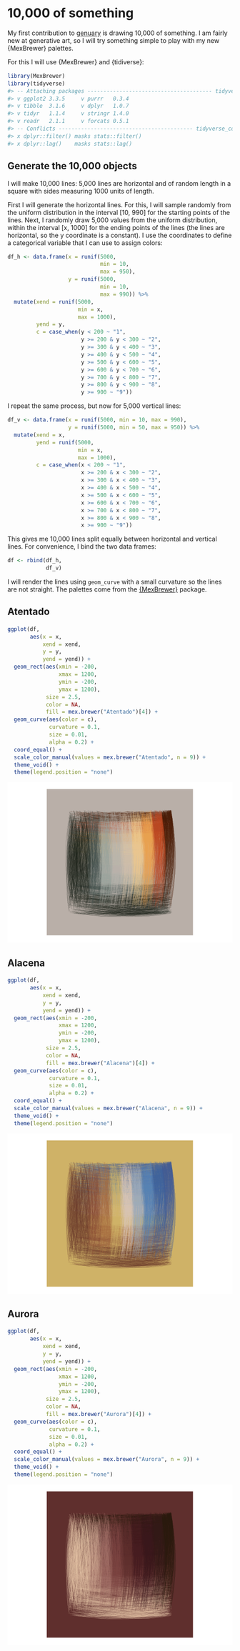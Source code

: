 
<!-- README.md is generated from README.Rmd. Please edit that file -->

# 10,000 of something

<!-- badges: start -->
<!-- badges: end -->

My first contribution to [genuary](https://genuary.art) is drawing
10,000 of something. I am fairly new at generative art, so I will try
something simple to play with my new {MexBrewer} palettes.

For this I will use {MexBrewer} and {tidiverse}:

``` r
library(MexBrewer)
library(tidyverse)
#> -- Attaching packages --------------------------------------- tidyverse 1.3.1 --
#> v ggplot2 3.3.5     v purrr   0.3.4
#> v tibble  3.1.6     v dplyr   1.0.7
#> v tidyr   1.1.4     v stringr 1.4.0
#> v readr   2.1.1     v forcats 0.5.1
#> -- Conflicts ------------------------------------------ tidyverse_conflicts() --
#> x dplyr::filter() masks stats::filter()
#> x dplyr::lag()    masks stats::lag()
```

## Generate the 10,000 objects

I will make 10,000 lines: 5,000 lines are horizontal and of random
length in a square with sides measuring 1000 units of length.

First I will generate the horizontal lines. For this, I will sample
randomly from the uniform distribution in the interval \[10, 990\] for
the starting points of the lines. Next, I randomly draw 5,000 values
from the uniform distribution, within the interval \[x, 1000\] for the
ending points of the lines (the lines are horizontal, so the y
coordinate is a constant). I use the coordinates to define a categorical
variable that I can use to assign colors:

``` r
df_h <- data.frame(x = runif(5000, 
                             min = 10, 
                             max = 950),
                   y = runif(5000, 
                             min = 10, 
                             max = 990)) %>%
  mutate(xend = runif(5000, 
                      min = x, 
                      max = 1000),
         yend = y,
         c = case_when(y < 200 ~ "1",
                       y >= 200 & y < 300 ~ "2",
                       y >= 300 & y < 400 ~ "3",
                       y >= 400 & y < 500 ~ "4",
                       y >= 500 & y < 600 ~ "5",
                       y >= 600 & y < 700 ~ "6",
                       y >= 700 & y < 800 ~ "7",
                       y >= 800 & y < 900 ~ "8",
                       y >= 900 ~ "9"))
```

I repeat the same process, but now for 5,000 vertical lines:

``` r
df_v <- data.frame(x = runif(5000, min = 10, max = 990),
                   y = runif(5000, min = 50, max = 950)) %>%
  mutate(xend = x,
         yend = runif(5000, 
                      min = x, 
                      max = 1000),
         c = case_when(x < 200 ~ "1",
                       x >= 200 & x < 300 ~ "2",
                       x >= 300 & x < 400 ~ "3",
                       x >= 400 & x < 500 ~ "4",
                       x >= 500 & x < 600 ~ "5",
                       x >= 600 & x < 700 ~ "6",
                       x >= 700 & x < 800 ~ "7",
                       x >= 800 & x < 900 ~ "8",
                       x >= 900 ~ "9"))
```

This gives me 10,000 lines split equally between horizontal and vertical
lines. For convenience, I bind the two data frames:

``` r
df <- rbind(df_h,
            df_v)
```

I will render the lines using `geom_curve` with a small curvature so the
lines are not straight. The palettes come from the
[{MexBrewer}](https://paezha.github.io/MexBrewer/) package.

## Atentado

``` r
ggplot(df,
       aes(x = x, 
           xend = xend, 
           y = y, 
           yend = yend)) +
  geom_rect(aes(xmin = -200, 
                xmax = 1200, 
                ymin = -200,
                ymax = 1200),
            size = 2.5,
            color = NA,
            fill = mex.brewer("Atentado")[4]) +
  geom_curve(aes(color = c),
             curvature = 0.1,
             size = 0.01,
             alpha = 0.2) +
  coord_equal() +
  scale_color_manual(values = mex.brewer("Atentado", n = 9)) +
  theme_void() +
  theme(legend.position = "none")
```

![](README_files/figure-gfm/10000-of-something-atentado-1.png)<!-- -->

## Alacena

``` r
ggplot(df,
       aes(x = x, 
           xend = xend, 
           y = y, 
           yend = yend)) +
  geom_rect(aes(xmin = -200, 
                xmax = 1200, 
                ymin = -200,
                ymax = 1200),
            size = 2.5,
            color = NA,
            fill = mex.brewer("Alacena")[4]) +
  geom_curve(aes(color = c),
             curvature = 0.1,
             size = 0.01,
             alpha = 0.2) +
  coord_equal() +
  scale_color_manual(values = mex.brewer("Alacena", n = 9)) +
  theme_void() +
  theme(legend.position = "none")
```

![](README_files/figure-gfm/10000-of-something-alacena-1.png)<!-- -->

## Aurora

``` r
ggplot(df,
       aes(x = x, 
           xend = xend, 
           y = y, 
           yend = yend)) +
  geom_rect(aes(xmin = -200, 
                xmax = 1200, 
                ymin = -200,
                ymax = 1200),
            size = 2.5,
            color = NA,
            fill = mex.brewer("Aurora")[4]) +
  geom_curve(aes(color = c),
             curvature = 0.1,
             size = 0.01,
             alpha = 0.2) +
  coord_equal() +
  scale_color_manual(values = mex.brewer("Aurora", n = 9)) +
  theme_void() +
  theme(legend.position = "none")
```

![](README_files/figure-gfm/10000-of-something-aurora-1.png)<!-- -->

